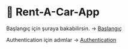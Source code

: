 # 🚗 Rent-A-Car-App

Başlangıç için şuraya bakabilirsin. -> [Başlangıç](baslangic.md)

Authentication için adımlar -> [Authentication](authentication.md)
